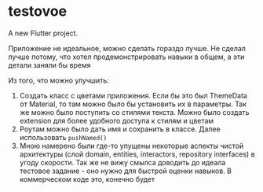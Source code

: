 # testovoe

A new Flutter project.

Приложение не идеальное, можно сделать гораздо лучше. Не сделал лучше потому, что хотел продемонстрировать навыки в общем, а эти детали заняли бы время

Из того, что можно улучшить:
1) Создать класс с цветами приложения. Если бы это был ThemeData от Material, то там можно было бы установить их в параметры. Так же можно было поступить со стилями текста. Можно было создать extension для более удобного доступа к стилям и цветам
2) Роутам можно было дать имя и сохранить в классе. Далее использовать `pushNamed()`
3) Мною намерено были где-то упущены некоторые аспекты чистой архитектуры (слой domain, entities, interactors, repository interfaces) в угоду скорости. Так же не вижу смылса доводить до идеала тестовое задание - оно нужно для быстрой оценки навыков. В коммерческом коде это, конечно будет 